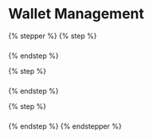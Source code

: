 # Wallet Management

{% stepper %}
{% step %}
###


{% endstep %}

{% step %}
###


{% endstep %}

{% step %}
###


{% endstep %}
{% endstepper %}

